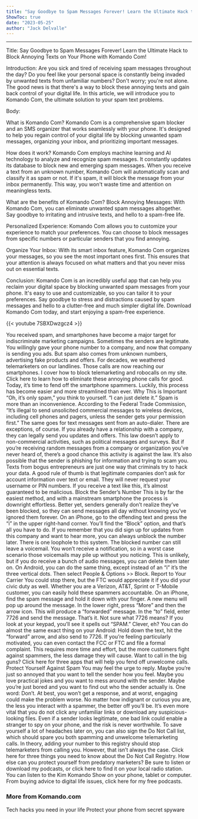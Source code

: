 ```yaml
---
title: "Say Goodbye to Spam Messages Forever! Learn the Ultimate Hack to Block Annoying Texts on Your Phone with Komando Com!"
ShowToc: true 
date: "2023-05-25"
author: "Jack Delvalle"
---
```

*****
Title: Say Goodbye to Spam Messages Forever! Learn the Ultimate Hack to Block Annoying Texts on Your Phone with Komando Com!

Introduction:
Are you sick and tired of receiving spam messages throughout the day? Do you feel like your personal space is constantly being invaded by unwanted texts from unfamiliar numbers? Don't worry; you're not alone. The good news is that there's a way to block these annoying texts and gain back control of your digital life. In this article, we will introduce you to Komando Com, the ultimate solution to your spam text problems.

Body:

What is Komando Com?
Komando Com is a comprehensive spam blocker and an SMS organizer that works seamlessly with your phone. It's designed to help you regain control of your digital life by blocking unwanted spam messages, organizing your inbox, and prioritizing important messages.

How does it work?
Komando Com employs machine learning and AI technology to analyze and recognize spam messages. It constantly updates its database to block new and emerging spam messages. When you receive a text from an unknown number, Komando Com will automatically scan and classify it as spam or not. If it's spam, it will block the message from your inbox permanently. This way, you won't waste time and attention on meaningless texts.

What are the benefits of Komando Com?
Block Annoying Messages: With Komando Com, you can eliminate unwanted spam messages altogether. Say goodbye to irritating and intrusive texts, and hello to a spam-free life.

Personalized Experience: Komando Com allows you to customize your experience to match your preferences. You can choose to block messages from specific numbers or particular senders that you find annoying.

Organize Your Inbox: With its smart inbox feature, Komando Com organizes your messages, so you see the most important ones first. This ensures that your attention is always focused on what matters and that you never miss out on essential texts.

Conclusion:
Komando Com is an incredibly useful app that can help you reclaim your digital space by blocking unwanted spam messages from your phone. It's easy to use and customizable, so you can tailor it to your preferences. Say goodbye to stress and distractions caused by spam messages and hello to a clutter-free and much simpler digital life. Download Komando Com today, and start enjoying a spam-free experience.

{{< youtube 7SBXDwzgcz4 >}} 



You received spam, and smartphones have become a major target for indiscriminate marketing campaigns. Sometimes the senders are legitimate. You willingly gave your phone number to a company, and now that company is sending you ads. But spam also comes from unknown numbers, advertising fake products and offers.
For decades, we weathered telemarketers on our landlines. Those calls are now reaching our smartphones. I cover how to block telemarketing and robocalls on my site. Click here to learn how to eliminate these annoying phone calls for good.
Today, it’s time to fend off the smartphone spammers. Luckily, this process has become easier and more streamlined than ever.
Why This is Important
“Oh, it’s only spam,” you think to yourself. “I can just delete it.”
Spam is more than an inconvenience. According to the Federal Trade Commission, “It’s illegal to send unsolicited commercial messages to wireless devices, including cell phones and pagers, unless the sender gets your permission first.” The same goes for text messages sent from an auto-dialer.
There are exceptions, of course. If you already have a relationship with a company, they can legally send you updates and offers. This law doesn’t apply to non-commercial activities, such as political messages and surveys.
But if you’re receiving random messages from a company or organization you’ve never heard of, there’s a good chance this activity is against the law. It’s also possible that the sender is phishing for information and trying to scam you. Texts from bogus entrepreneurs are just one way that criminals try to hack your data.
A good rule of thumb is that legitimate companies don’t ask for account information over text or email. They will never request your username or PIN numbers. If you receive a text like this, it’s almost guaranteed to be malicious.
Block the Sender’s Number
This is by far the easiest method, and with a mainstream smartphone the process is downright effortless. Better yet, senders generally don’t realize they’ve been blocked, so they can send messages all day without knowing you’ve ignored them forever.
On an iPhone, go to the offending text and press the “i” in the upper right-hand corner. You’ll find the “Block” option, and that’s all you have to do. If you remember that you did sign up for updates from this company and want to hear more, you can always unblock the number later.
There is one loophole to this system. The blocked number can still leave a voicemail. You won’t receive a notification, so in a worst case scenario those voicemails may pile up without you noticing. This is unlikely, but if you do receive a bunch of audio messages, you can delete them later on.
On Android, you can do the same thing, except instead of an “i” it’s the three vertical dots. Then select People & Options >> Block.
Report to Your Carrier
You could stop there, but the FTC would appreciate it if you did your civic duty as well. Whether you are a Verizon, AT&T, Sprint or T-Mobile customer, you can easily hold these spammers accountable.
On an iPhone, find the spam message and hold it down with your finger. A new menu will pop up around the message. In the lower right, press “More” and then the arrow icon. This will produce a “forwarded” message. In the “to” field, enter 7726 and send the message. That’s it.
Not sure what 7726 means? If you look at your keypad, you’ll see it spells out “SPAM.” Clever, eh?
You can do almost the same exact thing on your Android: Hold down the text, hit the “forward” arrow, and also send to 7726.
If you’re feeling particularly motivated, you can even contact the FCC or FTC and file a formal complaint. This requires more time and effort, but the more customers fight against spammers, the less damage they will cause.
Want to call in the big guns? Click here for three apps that will help you fend off unwelcome calls.
Protect Yourself Against Spam
You may feel the urge to reply. Maybe you’re just so annoyed that you want to tell the sender how you feel. Maybe you love practical jokes and you want to mess around with the sender. Maybe you’re just bored and you want to find out who the sender actually is.
One word: Don’t. At best, you won’t get a response, and at worst, engaging could make the problem worse. No matter how indignant or curious you are, the less you interact with a spammer, the better off you’ll be.
It’s even more vital that you do not click any unfamiliar links or download any suspicious-looking files. Even if a sender looks legitimate, one bad link could enable a stranger to spy on your phone, and the risk is never worthwhile.
To save yourself a lot of headaches later on, you can also sign the Do Not Call list, which should spare you both spamming and unwelcome telemarketing calls.
In theory, adding your number to this registry should stop telemarketers from calling you. However, that isn’t always the case. Click here for three things you need to know about the Do Not Call Registry.
How else can you protect yourself from predatory marketers? Be sure to listen or download my podcasts, or click here to find it on your local radio station. You can listen to the Kim Komando Show on your phone, tablet or computer. From buying advice to digital life issues, click here for my free podcasts.

 
### More from Komando.com


Tech hacks you need in your life
Protect your phone from secret spyware




